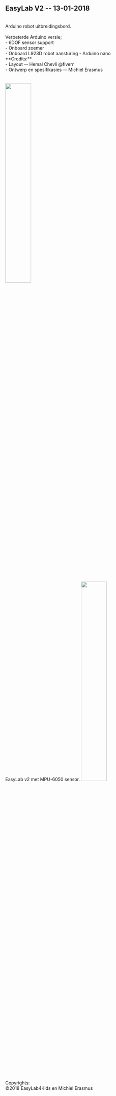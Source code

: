 EasyLab V2  -- 13-01-2018
---
<br/>
Arduino robot uitbreidingsbord.<br/>
<br/>
Verbeterde  Arduino versie;<br/>
 - 6DOF sensor support<br/>
 - Onboard zoemer<br/>
 - Onboard L923D robot aansturing
 - Arduino nano
<br/>
**Credits:**<br/>
 - Layout -- Hemal Chevli @fiverr<br/>
 - Ontwerp en spesifikasies -- Michiel Erasmus<br/>
<br/>
<br/>
<img src="https://github.com/pappavis/EasyLab/blob/master/KiCAD/EasyLabArduino/EasyLab4Kids_SMD_V2/Images/top.jpg?raw=true" width="40%" height="40%">
<br/>
EasyLab v2 met MPU-6050 sensor.
<img src="https://github.com/pappavis/EasyLab/blob/master/KiCAD/EasyLabArduino/EasyLab4Kids_SMD_V2/Images/3dview.png" width="40%" height="40%"/>

<br/>
Copyrights:<br/>
©2018 EasyLab4Kids en Michiel Erasmus
<br/>
